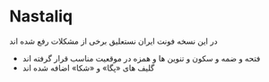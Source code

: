 # Nastaliq

در این نسخه فونت ایران نستعلیق برخی از مشکلات رفع شده اند

- فتحه و ضمه و سکون و تنوین ها و همزه در موقعیت مناسب قرار گرفته اند
- گلیف های «پگا» و «شکا» اضافه شده اند
